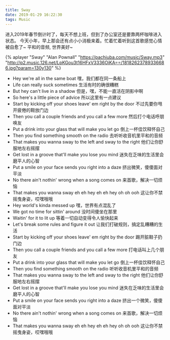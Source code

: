 ```yaml
---
title: Sway
date: 2019-01-29 16:22:30
tags: Music
---
```


进入2019年春节倒计时了，每天不想上班，但到了办公室还是要靠两杯咖啡进入状态。
今天小年，早上那会还有点小小消极来着。忙着忙着听到这首歌感觉心情被自愈了~
平和的音频, 世界美好~

{% 
aplayer 
"Sway" 
"Alan Pownall" "https://pachiuba.com/music/Sway.mp3"  
"http://p2.music.126.net/LpKGou3t16HFxV3336OiKA==/18182623789336686.jpg?param=130y130"
%}

<section class="rnrn"></section>

* Hey we're all in the same boat
嘿，我们都在同一条船上
* Life can really suck sometimes
生活有时的确很糟糕
* But hey can't live in a shadow
但是，嘿，不能一直活在阴影中啊
* So here's a little piece of advice
所以这里有一点建议
* Start by kicking off your shoes leave' em right by the door
不过先要你甩开疲倦的鞋放门边
* Then you call a couple friends and you call a few more
然后打个电话呼朋唤友
* Put a drink into your glass that will make you let go
倒上一杯佳饮释怀自己
* Then you find something smooth on the radio
去听听收音机里平和的音频
* That makes you wanna sway to the left and sway to the right
他们让你舒服地左右摇摆
* Get lost in a groove that'll make you lose you mind
迷失在乏味的生活里会磨平人的心智
* Put a smile on your face sends you right into a daze
挤出微笑，傻傻面对平淡
* No there ain't nothin' wrong when a song comes on
来首歌，解决一切烦恼
* That makes you wanna sway eh eh hey eh eh hey oh oh ooh
这让你不禁摇曳身姿，哎嘿哦哦
* Hey world's kinda messed up
嘿，世界有点混乱了
* We got no time for sittin' around
没时间傻坐在那里
* Waitin' for it to lit up
等着一切自动变得令人愉快起来
* Let's break some rules and figure it out
让我们打破规则，搞定乱糟糟的生活
* Start by kicking off your shoes leave' em right by the door
踢开脏鞋子扔门边
* Then you call a couple friends and you call a few more
打电话叫上几个朋友
* Put a drink into your glass that will make you let go
倒上一杯佳饮释怀自己
* Then you find something smooth on the radio
听听收音机里平和的音频
* That makes you wanna sway to the left and sway to the right
他们让你舒服地左右摇摆
* Get lost in a groove that'll make you lose you mind
迷失在乏味的生活里会磨平人的心智
* Put a smile on your face sends you right into a daze
挤出一个微笑，傻傻面对平淡
* No there ain't nothin' wrong when a song comes on
来首歌，解决一切烦恼
* That makes you wanna sway eh eh hey eh eh hey oh oh ooh
这让你不禁摇曳身姿，哎嘿哦哦
